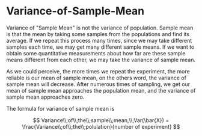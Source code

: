 # Variance-of-Sample-Mean

Variance of "Sample Mean" is not the variance of population.
Sample mean is that the mean by taking some samples from the populations and find its average.
If we repeat this process many times, since we may take different samples each time, we may get many different sample means.
If we want to obtain some quantitative measurements about how far are these sample means different from each other, we may take the variance of sample mean.

As we could perceive, the more times we repeat the experiment, the more reliable is our mean of sample mean, on the others word, the variance of sample mean will decrease. After numerous times of sampling, we get our mean of sample mean approaches the population mean, and the variance of sample mean approaches zero.

The formula for variance of sample mean is

$$ Variance\\;of\\;the\\;sample\\;mean,\\;Var(\bar{X}) = \frac{Variance\\;of\\;the\\;polulation}{number of experiment} $$

